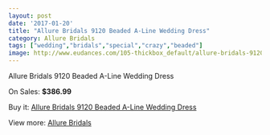 ```yaml
---
layout: post
date: '2017-01-20'
title: "Allure Bridals 9120 Beaded A-Line Wedding Dress"
category: Allure Bridals
tags: ["wedding","bridals","special","crazy","beaded"]
image: http://www.eudances.com/105-thickbox_default/allure-bridals-9120-beaded-a-line-wedding-dress.jpg
---
```

Allure Bridals 9120 Beaded A-Line Wedding Dress

On Sales: **$386.99**
<a href="https://www.eudances.com/en/allure-bridals/35-allure-bridals-9120-beaded-a-line-wedding-dress.html"><amp-img layout="responsive" width="600" height="600" src="//www.eudances.com/105-thickbox_default/allure-bridals-9120-beaded-a-line-wedding-dress.jpg" alt="Allure Bridals 9120 Beaded A-Line Wedding Dress 0" /></a>
<a href="https://www.eudances.com/en/allure-bridals/35-allure-bridals-9120-beaded-a-line-wedding-dress.html"><amp-img layout="responsive" width="600" height="600" src="//www.eudances.com/107-thickbox_default/allure-bridals-9120-beaded-a-line-wedding-dress.jpg" alt="Allure Bridals 9120 Beaded A-Line Wedding Dress 1" /></a>
<a href="https://www.eudances.com/en/allure-bridals/35-allure-bridals-9120-beaded-a-line-wedding-dress.html"><amp-img layout="responsive" width="600" height="600" src="//www.eudances.com/106-thickbox_default/allure-bridals-9120-beaded-a-line-wedding-dress.jpg" alt="Allure Bridals 9120 Beaded A-Line Wedding Dress 2" /></a>

Buy it: [Allure Bridals 9120 Beaded A-Line Wedding Dress](https://www.eudances.com/en/allure-bridals/35-allure-bridals-9120-beaded-a-line-wedding-dress.html "Allure Bridals 9120 Beaded A-Line Wedding Dress")

View more: [Allure Bridals](https://www.eudances.com/en/2-allure-bridals "Allure Bridals")
